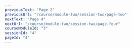```yaml
---
previousText: "Page 2"
previousUrl: "/course/module-two/session-two/page-two"
nextText: "Page 4"
nextUrl: "/course/module-two/session-two/page-four"
courseModuleId: "3"
sessionId: "4"
pageId: "4"
---
```



